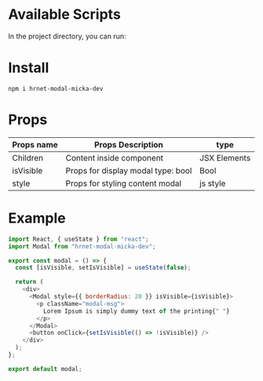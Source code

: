 # Available Scripts

In the project directory, you can run:

# Install

```
npm i hrnet-modal-micka-dev
```

# Props

| Props name | Props Description                  | type         |
| ---------- | ---------------------------------- | ------------ |
| Children   | Content inside component           | JSX Elements |
| isVisible  | Props for display modal type: bool | Bool         |
| style      | Props for styling content modal    | js style     |

# Example

```js
import React, { useState } from "react";
import Modal from "hrnet-modal-micka-dev";

export const modal = () => {
  const [isVisible, setIsVisible] = useState(false);

  return (
    <div>
      <Modal style={{ borderRadius: 20 }} isVisible={isVisible}>
        <p className="modal-msg">
          Lorem Ipsum is simply dummy text of the printing{" "}
        </p>
      </Modal>
      <button onClick={setIsVisible(() => !isVisible)} />
    </div>
  );
};

export default modal;
```

